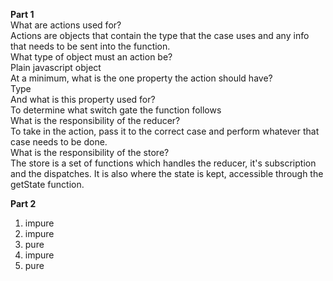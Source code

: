 <b> Part 1 </b><br>
What are actions used for?<br>
Actions are objects that contain the type that the case uses and any info that needs to be sent into the function. <br>
What type of object must an action be?<br>
Plain javascript object<br>
At a minimum, what is the one property the action should have?<br>
Type<br>
And what is this property used for? <br>
To determine what switch gate the function follows<br>
What is the responsibility of the reducer? <br>
To take in the action, pass it to the correct case and perform whatever that case needs to be done. <br>
What is the responsibility of the store? <br>
The store is a set of functions which handles the reducer, it's subscription and the dispatches. It is also where the state is kept, accessible through the getState function.

<b>Part 2</b><br>
1) impure<br>
2) impure<br>
3) pure<br>
4) impure<br>
5) pure<br>
